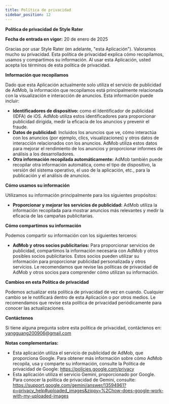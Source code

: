 ```yaml
---
title: Política de privacidad
sidebar_position: 12
---
```


**Política de privacidad de Style Rater**

**Fecha de entrada en vigor:** 20 de enero de 2025

Gracias por usar Style Rater (en adelante, "esta Aplicación"). Valoramos mucho su privacidad. Esta política de privacidad explica cómo recopilamos, usamos y compartimos su información. Al usar esta Aplicación, usted acepta los términos de esta política de privacidad.

**Información que recopilamos**

Dado que esta Aplicación actualmente solo utiliza el servicio de publicidad de AdMob, la información que recopilamos está principalmente relacionada con la visualización e interacción de anuncios. Esta información puede incluir:

- **Identificadores de dispositivo:** como el Identificador de publicidad (IDFA) de iOS. AdMob utiliza estos identificadores para proporcionar publicidad dirigida, medir la eficacia de los anuncios y prevenir el fraude.
- **Datos de publicidad:** Incluidos los anuncios que ve, cómo interactúa con los anuncios (por ejemplo, clics, visualizaciones) y otros datos de interacción relacionados con los anuncios. AdMob utiliza estos datos para mejorar el rendimiento de los anuncios y proporcionar informes de análisis a los desarrolladores.
- **Otra información recopilada automáticamente:** AdMob también puede recopilar otra información automática, como el tipo de dispositivo, la versión del sistema operativo, el uso de la aplicación, etc., para la publicación y el análisis de anuncios.

**Cómo usamos su información**

Utilizamos su información principalmente para los siguientes propósitos:

- **Proporcionar y mejorar los servicios de publicidad:** AdMob utiliza la información recopilada para mostrar anuncios más relevantes y medir la eficacia de las campañas publicitarias.

**Cómo compartimos su información**

Podemos compartir su información con los siguientes terceros:

- **AdMob y otros socios publicitarios:** Para proporcionar servicios de publicidad, compartimos la información necesaria con AdMob y otros posibles socios publicitarios. Estos socios pueden utilizar su información para proporcionar publicidad personalizada y otros servicios. Le recomendamos que revise las políticas de privacidad de AdMob y otros socios para comprender cómo utilizan su información.

**Cambios en esta Política de privacidad**

Podemos actualizar esta política de privacidad de vez en cuando. Cualquier cambio se le notificará dentro de esta Aplicación o por otros medios. Le recomendamos que revise esta política de privacidad periódicamente para conocer las actualizaciones.

**Contáctenos**

Si tiene alguna pregunta sobre esta política de privacidad, contáctenos en: yangguang200906@gmail.com

**Notas complementarias:**

- Esta aplicación utiliza el servicio de publicidad de AdMob, que proporciona Google. Para obtener más información sobre cómo AdMob recopila, usa y comparte su información, consulte la Política de privacidad de Google: https://policies.google.com/privacy
- Esta aplicación utiliza el servicio Gemini, proporcionado por Google. Para conocer la política de privacidad de Gemini, consulte: https://support.google.com/gemini/answer/13594961?p=privacy_help#uploaded_images&zippy=%2Chow-does-google-work-with-my-uploaded-images

